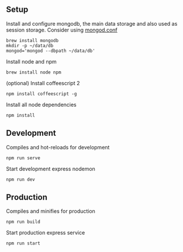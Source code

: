 ## Setup
Install and configure mongodb, the main data storage and also used as session storage. Consider using [mongod.conf](https://docs.mongodb.com/manual/reference/configuration-options/)
```
brew install mongodb
mkdir -p ~/data/db
mongod='mongod --dbpath ~/data/db'
```

Install node and npm
```
brew install node npm
```

(optional) Install coffeescript 2
```
npm install coffeescript -g
```

Install all node dependencies
```
npm install
```

## Development
Compiles and hot-reloads for development
```
npm run serve
```

Start development express nodemon
```
npm run dev
```

## Production
Compiles and minifies for production
```
npm run build
```

Start production express service
```
npm run start
```

